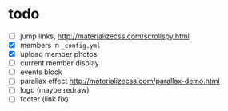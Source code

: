 # todo

- [ ] jump links, http://materializecss.com/scrollspy.html
- [X] members in `_config.yml`
- [X] upload member photos
- [ ] current member display
- [ ] events block 
- [ ] parallax effect http://materializecss.com/parallax-demo.html
- [ ] logo (maybe redraw)
- [ ] footer (link fix)